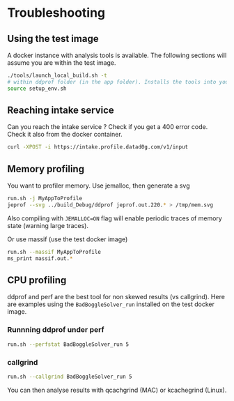 
# Troubleshooting

## Using the test image

A docker instance with analysis tools is available. The following sections will assume you are within the test image.

```bash
./tools/launch_local_build.sh -t
# within ddprof folder (in the app folder). Installs the tools into your path
source setup_env.sh
```

## Reaching intake service

Can you reach the intake service ? Check if you get a 400 error code. Check it also from the docker container.

```bash
curl -XPOST -i https://intake.profile.datad0g.com/v1/input
```

## Memory profiling

You want to profiler memory. Use jemalloc, then generate a svg

```bash
run.sh -j MyAppToProfile
jeprof --svg ../build_Debug/ddprof jeprof.out.220.* > /tmp/mem.svg
```

Also compiling with `JEMALLOC=ON` flag will enable periodic traces of memory state (warning large traces).

Or use massif (use the test docker image)

```bash
run.sh --massif MyAppToProfile
ms_print massif.out.*
```

## CPU profiling

ddprof and perf are the best tool for non skewed results (vs callgrind).
Here are examples using the `BadBoggleSolver_run` installed on the test docker image.

### Runnning ddprof under perf

```bash
run.sh --perfstat BadBoggleSolver_run 5
```

### callgrind

```bash
run.sh --callgrind BadBoggleSolver_run 5
```

You can then analyse results with qcachgrind (MAC) or kcachegrind (Linux).
